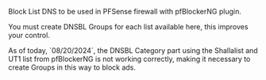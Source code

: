 Block List DNS to be used in PFSense firewall with pfBlockerNG plugin.

You must create DNSBL Groups for each list available here, this improves your control.

As of today, ´08/20/2024´, the DNSBL Category part using the Shallalist and UT1 list from pfBlockerNG is not working correctly, making it necessary to create Groups in this way to block ads.
